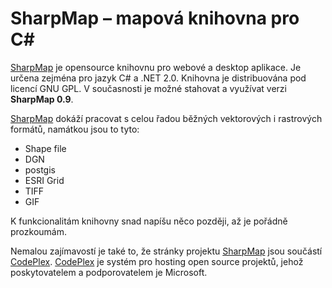 <!--
title : SharpMap – mapová knihovna pro C#
author : Roman Ožana <ozana@omdesign.cz>
date : 17.8.2007 10:50:00
tags : GIS, programovani
-->

# SharpMap – mapová knihovna pro C#

[SharpMap][1] je opensource knihovnu pro webové a desktop aplikace. Je určena zejména pro jazyk C# a .NET 2.0. Knihovna je distribuována pod licencí GNU GPL. V současnosti je možné stahovat a využívat verzi **SharpMap 0.9**.

[SharpMap][1] dokáží pracovat s celou řadou běžných vektorových i rastrových formátů, namátkou jsou to tyto:

  * Shape file
  * DGN
  * postgis
  * ESRI Grid
  * TIFF
  * GIF

K funkcionalitám knihovny snad napíšu něco později, až je pořádně prozkoumám.

Nemalou zajímavostí je také to, že stránky projektu [SharpMap][1] jsou součástí [CodePlex][2]. [CodePlex][2] je systém pro hosting open source projektů, jehož poskytovatelem a podporovatelem je Microsoft.

 [1]: http://www.codeplex.com/SharpMap "SharpMap is an easy-to-use mapping library for use in web and desktop applications"
 [2]: http://www.codeplex.com/ "open source project hosting"